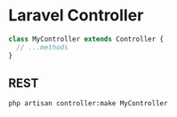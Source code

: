 # Laravel Controller

```php
class MyController extends Controller {
  // ...methods
}
```

## REST
```sh
php artisan controller:make MyController
```